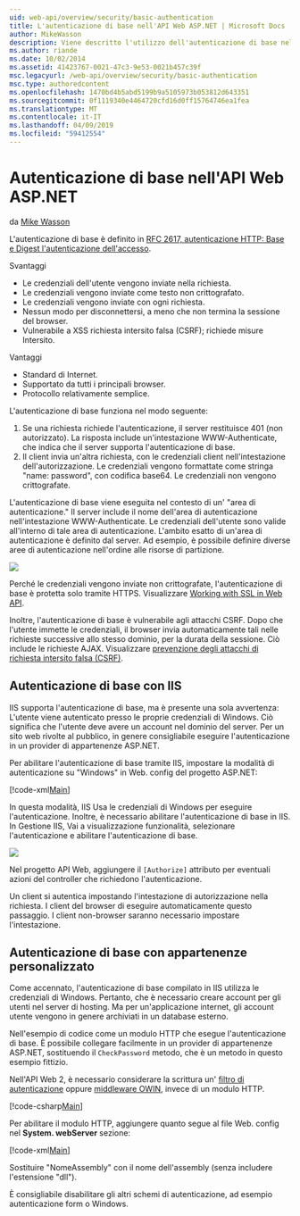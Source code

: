 ```yaml
---
uid: web-api/overview/security/basic-authentication
title: L'autenticazione di base nell'API Web ASP.NET | Microsoft Docs
author: MikeWasson
description: Viene descritto l'utilizzo dell'autenticazione di base nell'API Web ASP.NET.
ms.author: riande
ms.date: 10/02/2014
ms.assetid: 41423767-0021-47c3-9e53-0021b457c39f
msc.legacyurl: /web-api/overview/security/basic-authentication
msc.type: authoredcontent
ms.openlocfilehash: 1470bd4b5abd5199b9a5105973b053812d643351
ms.sourcegitcommit: 0f1119340e4464720cfd16d0ff15764746ea1fea
ms.translationtype: MT
ms.contentlocale: it-IT
ms.lasthandoff: 04/09/2019
ms.locfileid: "59412554"
---
```

# <a name="basic-authentication-in-aspnet-web-api"></a>Autenticazione di base nell'API Web ASP.NET

da [Mike Wasson](https://github.com/MikeWasson)

L'autenticazione di base è definito in [RFC 2617, autenticazione HTTP: Base e Digest l'autenticazione dell'accesso](http://www.ietf.org/rfc/rfc2617.txt).

Svantaggi

- Le credenziali dell'utente vengono inviate nella richiesta.
- Le credenziali vengono inviate come testo non crittografato.
- Le credenziali vengono inviate con ogni richiesta.
- Nessun modo per disconnettersi, a meno che non termina la sessione del browser.
- Vulnerabile a XSS richiesta intersito falsa (CSRF); richiede misure Intersito.

Vantaggi

- Standard di Internet.
- Supportato da tutti i principali browser.
- Protocollo relativamente semplice.

L'autenticazione di base funziona nel modo seguente:

1. Se una richiesta richiede l'autenticazione, il server restituisce 401 (non autorizzato). La risposta include un'intestazione WWW-Authenticate, che indica che il server supporta l'autenticazione di base.
2. Il client invia un'altra richiesta, con le credenziali client nell'intestazione dell'autorizzazione. Le credenziali vengono formattate come stringa "name: password", con codifica base64. Le credenziali non vengono crittografate.

L'autenticazione di base viene eseguita nel contesto di un' "area di autenticazione." Il server include il nome dell'area di autenticazione nell'intestazione WWW-Authenticate. Le credenziali dell'utente sono valide all'interno di tale area di autenticazione. L'ambito esatto di un'area di autenticazione è definito dal server. Ad esempio, è possibile definire diverse aree di autenticazione nell'ordine alle risorse di partizione.

![](basic-authentication/_static/image1.png)

Perché le credenziali vengono inviate non crittografate, l'autenticazione di base è protetta solo tramite HTTPS. Visualizzare [Working with SSL in Web API](working-with-ssl-in-web-api.md).

Inoltre, l'autenticazione di base è vulnerabile agli attacchi CSRF. Dopo che l'utente immette le credenziali, il browser invia automaticamente tali nelle richieste successive allo stesso dominio, per la durata della sessione. Ciò include le richieste AJAX. Visualizzare [prevenzione degli attacchi di richiesta intersito falsa (CSRF)](preventing-cross-site-request-forgery-csrf-attacks.md).

## <a name="basic-authentication-with-iis"></a>Autenticazione di base con IIS

IIS supporta l'autenticazione di base, ma è presente una sola avvertenza: L'utente viene autenticato presso le proprie credenziali di Windows. Ciò significa che l'utente deve avere un account nel dominio del server. Per un sito web rivolte al pubblico, in genere consigliabile eseguire l'autenticazione in un provider di appartenenze ASP.NET.

Per abilitare l'autenticazione di base tramite IIS, impostare la modalità di autenticazione su "Windows" in Web. config del progetto ASP.NET:

[!code-xml[Main](basic-authentication/samples/sample1.xml)]

In questa modalità, IIS Usa le credenziali di Windows per eseguire l'autenticazione. Inoltre, è necessario abilitare l'autenticazione di base in IIS. In Gestione IIS, Vai a visualizzazione funzionalità, selezionare l'autenticazione e abilitare l'autenticazione di base.

![](basic-authentication/_static/image2.png)

Nel progetto API Web, aggiungere il `[Authorize]` attributo per eventuali azioni del controller che richiedono l'autenticazione.

Un client si autentica impostando l'intestazione di autorizzazione nella richiesta. I client del browser di eseguire automaticamente questo passaggio. I client non-browser saranno necessario impostare l'intestazione.

## <a name="basic-authentication-with-custom-membership"></a>Autenticazione di base con appartenenze personalizzato

Come accennato, l'autenticazione di base compilato in IIS utilizza le credenziali di Windows. Pertanto, che è necessario creare account per gli utenti nel server di hosting. Ma per un'applicazione internet, gli account utente vengono in genere archiviati in un database esterno.

Nell'esempio di codice come un modulo HTTP che esegue l'autenticazione di base. È possibile collegare facilmente in un provider di appartenenze ASP.NET, sostituendo il `CheckPassword` metodo, che è un metodo in questo esempio fittizio.

Nell'API Web 2, è necessario considerare la scrittura un' [filtro di autenticazione](authentication-filters.md) oppure [middleware OWIN](../../../aspnet/overview/owin-and-katana/index.md), invece di un modulo HTTP.

[!code-csharp[Main](basic-authentication/samples/sample2.cs)]

Per abilitare il modulo HTTP, aggiungere quanto segue al file Web. config nel **System. webServer** sezione:

[!code-xml[Main](basic-authentication/samples/sample3.xml?highlight=4)]

Sostituire "NomeAssembly" con il nome dell'assembly (senza includere l'estensione "dll").

È consigliabile disabilitare gli altri schemi di autenticazione, ad esempio autenticazione form o Windows.
